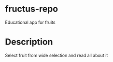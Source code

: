 # fructus-repo

Educational app for fruits

# Description

Select fruit from wide selection and read all about it
